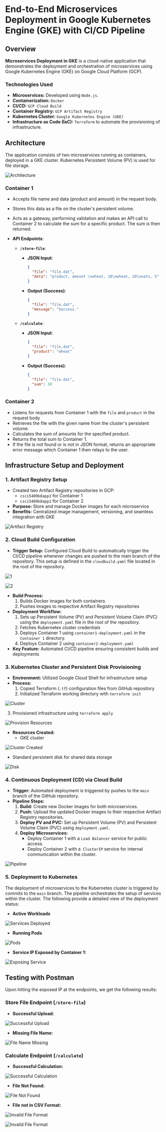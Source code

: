 
# End-to-End Microservices Deployment in Google Kubernetes Engine (GKE) with CI/CD Pipeline

## Overview

**Microservices Deployment in GKE** is a cloud-native application that demonstrates the deployment and orchestration of microservices using Google Kubernetes Engine (GKE) on Google Cloud Platform (GCP).

### Technologies Used

- **Microservices:** Developed using `Node.js`.
- **Containerization:** `Docker`
- **CI/CD:** `GCP Cloud Build`
- **Container Registry:** `GCP Artifact Registry`
- **Kubernetes Cluster:** `Google Kubernetes Engine (GKE)`
- **Infrastructure as Code (IaC):** `Terraform` to automate the provisioning of infrastructure.

## Architecture

The application consists of two microservices running as containers, deployed in a GKE cluster. Kubernetes Persistent Volume (PV) is used for file storage.

![Architecture](https://github.com/user-attachments/assets/7b1f61f4-0267-47e6-a28a-dcd44e01c8a2)

### Container 1
- Accepts file name and data (product and amount) in the request body.
- Stores this data as a file on the cluster's persistent volume.
- Acts as a gateway, performing validation and makes an API call to Container 2 to calculate the sum for a specific product. The sum is then returned.

- **API Endpoints**:
  - **`/store-file`**:
    - **JSON Input**:
      ```json
      {
        "file": "file.dat",
        "data": "product, amount \nwheat, 10\nwheat, 20\noats, 5"
      }
      ```
    - **Output (Success)**:
      ```json
      {
        "file": "file.dat",
        "message": "Success."
      }
      ```

  - **`/calculate`**:
    - **JSON Input**:
      ```json
      {
        "file": "file.dat",
        "product": "wheat"
      }
      ```
    - **Output (Success)**:
      ```json
      {
        "file": "file.dat",
        "sum": 30
      }
      ```

### Container 2

- Listens for requests from Container 1 with the `file` and `product` in the request body
- Retrieves the file with the given name from the cluster's persistent volume.
- Calculates the sum of amounts for the specified product.
- Returns the total sum to Container 1.
- If the file is not found or is not in JSON format, returns an appropriate error message which Container 1 then relays to the user.

## Infrastructure Setup and Deployment

### 1. Artifact Registry Setup
- Created two Artifact Registry repositories in GCP:
  - `csci5409k8app1` for Container 1
  - `csci5409k8app2` for Container 2
- **Purpose:** Store and manage Docker images for each microservice
- **Benefits:** Centralized image management, versioning, and seamless integration with GKE

![Artifact Registry](https://github.com/user-attachments/assets/6f784761-06fd-4a1c-9149-c97035e71d80)

### 2. Cloud Build Configuration
- **Trigger Setup:** Configured Cloud Build to automatically trigger the CI/CD pipeline whenever changes are pushed to the main branch of the repository. This setup is defined in the `cloudbuild.yaml` file located in the root of the repository.

![1](https://github.com/user-attachments/assets/117f208f-f457-4b0d-ab69-0ff6e13db121)

![2](https://github.com/user-attachments/assets/a069e31b-e6ad-4190-b729-294a6469e6b3)

- **Build Process:**
  1. Builds Docker images for both containers
  2. Pushes images to respective Artifact Registry repositories
- **Deployment Workflow:**
  1. Sets up Persistent Volume (PV) and Persistent Volume Claim (PVC) using the `deployment.yaml` file in the root of the repository.
  2. Fetches Kubernetes cluster credentials
  3. Deploys Container 1 using `container1-deployment.yaml` in the `Container 1` directory.
  4. Deploys Container 2 using `container2-deployment.yaml`
- **Key Feature:** Automated CI/CD pipeline ensuring consistent builds and deployments

### 3. Kubernetes Cluster and Persistent Disk Provisioning
- **Environment:** Utilized Google Cloud Shell for infrastructure setup
- **Process:**
  1. Copied Terraform (`.tf`) configuration files from GitHub repository
  2. Initialized Terraform working directory with `terraform init`

![Cluster](https://github.com/user-attachments/assets/86423f87-3879-45e2-8c2c-037df98c2ca9)

  3. Provisioned infrastructure using `terraform apply`
  
![Provision Resources](https://github.com/user-attachments/assets/ee43b87b-9abf-4600-9885-d88fc4295b82)

- **Resources Created:**
  - GKE cluster

![Cluster Created](https://github.com/user-attachments/assets/ea72cc00-e40b-4b38-867d-46f814f9dd03)

  - Standard persistent disk for shared data storage

![Disk](https://github.com/user-attachments/assets/855cb55a-cdcc-4cfb-b91a-26942b142467)

### 4. Continuous Deployment (CD) via Cloud Build
- **Trigger:** Automated deployment is triggered by pushes to the `main` branch of the GitHub repository.
- **Pipeline Steps:**
  1. **Build:** Create new Docker images for both microservices.
  2. **Push:** Upload the updated Docker images to their respective Artifact Registry repositories.
  3. **Deploy PV and PVC:** Set up Persistent Volume (PV) and Persistent Volume Claim (PVC) using `deployment.yaml`.
  4. **Deploy Microservices:**
     - Deploy Container 1 with a `Load Balancer` service for public access.
     - Deploy Container 2 with a` ClusterIP` service for internal communication within the cluster.

![Pipeline](https://github.com/user-attachments/assets/a23b59db-411e-40ed-9e68-9bb46afc8618)

### 5. Deployment to Kubernetes

The deployment of microservices to the Kubernetes cluster is triggered by commits to the `main` branch. The pipeline orchestrates the setup of services within the cluster. The following provide a detailed view of the deployment status:

- **Active Workloads**

![Serviices Deployed](https://github.com/user-attachments/assets/54766bba-b788-4a7a-b661-cf7e6b73a078)

- **Running Pods**

![Pods](https://github.com/user-attachments/assets/0ee23c45-8053-4cb7-8c34-e85cd82ec406)

- **Service IP Exposed by Container 1:**

![Exposing Service](https://github.com/user-attachments/assets/8ff65862-1015-44e5-b3ba-8652e771fd63)

## Testing with Postman

Upon hitting the exposed IP at the endpoints, we get the following results:

### Store File Endpoint (`/store-file`)

- **Successful Upload:**

![Successful Upload](https://github.com/user-attachments/assets/0cd7efe7-f74d-41b2-a48c-e41626e43c42)

- **Missing File Name:**

![File Name Missing](https://github.com/user-attachments/assets/b89b1faa-2083-446d-aede-7d327a94445e)

### Calculate Endpoint (`/calculate`)

- **Successful Calculation:**

![Successful Calculation](https://github.com/user-attachments/assets/ffc26623-ff6a-4f18-bb56-563a5b7b95b3)

- **File Not Found:**

![File Not Found](https://github.com/user-attachments/assets/3b7995bb-1103-412c-b092-c2e102c22151)

- **File not in CSV Format:**

![Invalid File Format](https://github.com/user-attachments/assets/5c6be0ed-52f4-46d8-a215-029b120ca3d6)

![Invalid File Format](https://github.com/user-attachments/assets/048ad52c-aac9-475d-9fcc-d315b58b6437)




